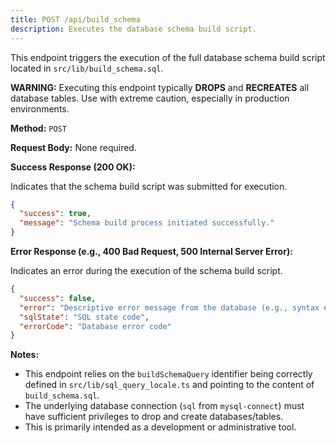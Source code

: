 ```yaml
---
title: POST /api/build_schema
description: Executes the database schema build script.
---
```


This endpoint triggers the execution of the full database schema build script located in `src/lib/build_schema.sql`.

**WARNING:** Executing this endpoint typically **DROPS** and **RECREATES** all database tables. Use with extreme caution, especially in production environments.

**Method:** `POST`

**Request Body:** None required.

**Success Response (200 OK):**

Indicates that the schema build script was submitted for execution.

```json
{
  "success": true,
  "message": "Schema build process initiated successfully."
}
```

**Error Response (e.g., 400 Bad Request, 500 Internal Server Error):**

Indicates an error during the execution of the schema build script.

```json
{
  "success": false,
  "error": "Descriptive error message from the database (e.g., syntax error)",
  "sqlState": "SQL state code",
  "errorCode": "Database error code"
}
```

**Notes:**

- This endpoint relies on the `buildSchemaQuery` identifier being correctly defined in `src/lib/sql_query_locale.ts` and pointing to the content of `build_schema.sql`.
- The underlying database connection (`sql` from `mysql-connect`) must have sufficient privileges to drop and create databases/tables.
- This is primarily intended as a development or administrative tool. 